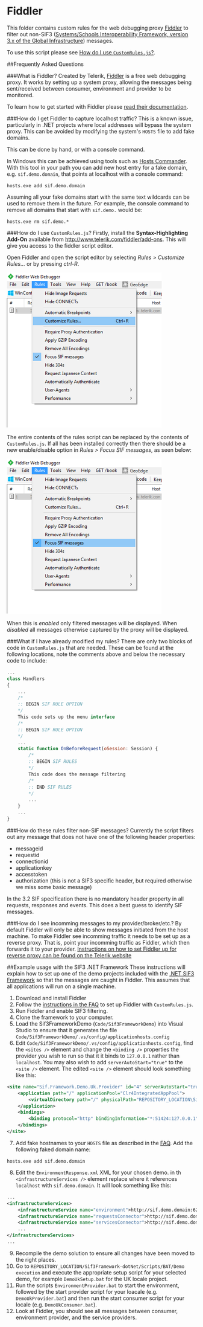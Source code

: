 # Fiddler
This folder contains custom rules for the web debugging proxy [Fiddler](http://www.telerik.com/fiddler) to filter out non-SIF3 ([Systems/Schools Interoperability Framework, version 3.x of the Global Infrastructure](http://specification.sifassociation.org/Implementation/Infrastructure/3.2/contents.xhtml)) messages.

To use this script please see  [How do I use `CustomRules.js`?](#how-do-i-use-customrulesjs).

##Frequently Asked Questions

###What is Fiddler?
Created by Telerik, [Fiddler](http://www.telerik.com/fiddler) is a free web debugging proxy. It works by setting up a system proxy, allowing the messages being sent/received between consumer, environment and provider to be monitored.

To learn how to get started with Fiddler please [read their documentation](http://docs.telerik.com/fiddler/configure-fiddler/tasks/configurefiddler). 

###How do I get Fiddler to capture localhost traffic?
This is a known issue, particularly in .NET projects where local addresses will bypass the system proxy. This can be avoided by modifying the system's `HOSTS` file to add fake domains.

This can be done by hand, or with a console command.

In Windows this can be achieved using tools such as [Hosts Commander](http://vegalogic.com/go/hostscmd/). With this tool in your path you can add new host entry for a fake domain, e.g. `sif.demo.domain`, that points at localhost with a console command:
```
hosts.exe add sif.demo.domain
```
Assuming all your fake domains start with the same text wildcards can be used to remove them in the future. For example, the console command to remove all domains that start with `sif.demo.` would be:
```
hosts.exe rm sif.demo.*
```

###How do I use `CustomRules.js`?
Firstly, install the **Syntax-Highlighting Add-On** available from http://www.telerik.com/fiddler/add-ons. This will give you access to the fiddler script editor.

Open Fiddler and open the script editor by selecting *Rules > Customize Rules…* or by pressing *ctrl-R*.

![Customize Rules...](img/CustomizeRules.png "Customize Rules...")

The entire contents of the rules script can be replaced by the contents of `CustomRules.js`. If all has been installed correctly then there should be a new enable/disable option in *Rules > Focus SIF messages*, as seen below:

![Focus SIF messages](img/FocusSIFMsgs.png "Focus SIF messages")

When this is *enabled* only filtered messages will be displayed. When *disabled* all messages otherwise captured by the proxy will be displayed. 

###What if I have already modified my rules?
There are only two blocks of code in `CustomRules.js` that are needed. These can be found at the following locations, note the comments above and below the necessary code to include:
```javascript
...
class Handlers
{
    ...
	/*
	:: BEGIN SIF RULE OPTION
	*/
    This code sets up the menu interface 
	/*
	:: BEGIN SIF RULE OPTION
	*/
    ...
	static function OnBeforeRequest(oSession: Session) {
		/*
		:: BEGIN SIF RULES
		*/
        This code does the message filtering
		/*
		:: END SIF RULES
		*/
        ...
	}
    ...
}
```

###How do these rules filter non-SIF messages?
Currently the script filters out any message that does not have one of the following header properties:
- messageid
- requestid
- connectionid
- applicationkey
- accesstoken
- authorization (this is not a SIF3 specific header, but required otherwise we miss some basic message)

In the 3.2 SIF specification there is no mandatory header property in all requests, responses and events. This does a best guess to identify SIF messages.

###How do I see incomming messages to my provider/broker/etc.?
By default Fiddler will only be able to show messages initiated from the host machine. To make Fiddler see incomming traffic it needs to be set up as a reverse proxy. That is, point your incomming traffic as Fiddler, which then forwards it to your provider. [Instructions on how to set Fiddler up for reverse proxy can be found on the Telerik website](http://docs.telerik.com/fiddler/Configure-Fiddler/Tasks/UseFiddlerAsReverseProxy)

##Example usage with the SIF3 .NET Framework
These instructions will explain how to set up one of the demo projects included with the [.NET SIF3 Framework](https://github.com/Access4Learning/sif3-framework-dotnet) so that the messages are caught in Fiddler. This assumes that all applications will run on a single machine.
1. Download and install Fiddler
2. Follow the [instructions in the FAQ](#how-do-i-use-customrulesjs) to set up Fiddler with `CustomRules.js`.
3. Run Fiddler and enable SIF3 filtering.
4. Clone the framework to your computer.
5. Load the Sif3FrameworkDemo (`Code/Sif3FrameworkDemo`) into Visual Studio to ensure that it generates the file `Code/Sif3FrameworkDemo/.vs/config/applicationhosts.config`
6. Edit `Code/Sif3FrameworkDemo/.vs/config/applicationhosts.config`, find the `<sites />` element and change the `<binding />` properties the provider you wish to run so that it it binds to `127.0.0.1` rather than `localhost`. You may also wish to add `serverAutoStart="true"` to the `<site />` element. The edited `<site />` element should look something like this:
```xml
<site name="Sif.Framework.Demo.Uk.Provider" id="4" serverAutoStart="true">
	<application path="/" applicationPool="Clr4IntegratedAppPool">
		<virtualDirectory path="/" physicalPath="REPOSITORY_LOCATION\Sif3Framework-dotNet\Code\Sif3FrameworkDemo\Sif.Framework.Demo.Uk.Provider" />
	</application>
	<bindings>
		<binding protocol="http" bindingInformation="*:51424:127.0.0.1" />
	</bindings>
</site>
```
7. Add fake hostnames to your `HOSTS` file as described in the [FAQ](#how-do-i-get-fiddler-to-capture-localhost-traffic). Add the following faked domain name: 
```
hosts.exe add sif.demo.domain
```
8. Edit the `EnvironmentResponse.xml` XML for your chosen demo. in th `<infrastructureServices />` element replace where it references `localhost` with `sif.demo.domain`. It will look something like this:
```xml
...
<infrastructureServices>
	<infrastructureService name="environment">http://sif.demo.domain:62921/api/environments</infrastructureService>
	<infrastructureService name="requestsConnector">http://sif.demo.domain:51424/api</infrastructureService>
	<infrastructureService name="servicesConnector">http://sif.demo.domain:51424/services</infrastructureService>
	...
</infrastructureServices>
...
```
9. Recompile the demo solution to ensure all changes have been moved to the right places.
10. Go to `REPOSITORY_LOCATION/Sif3Framework-dotNet/Scripts/BAT/Demo execution` and execute the appropriate setup script for your selected demo, for example `DemoUkSetup.bat` for the UK locale project.
11. Run the scripts `EnvironmentProvider.bat` to start the environment, followed by the start provider script for your loacale (e.g. `DemoUkProvider.bat`) and then run the start consumer script for your locale (e.g. `DemoUkConsumer.bat`).
12. Look at Fiddler, you should see all messages between consumer, environment provider, and the service providers.